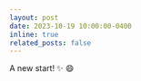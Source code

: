```yaml
---
layout: post
date: 2023-10-19 10:00:00-0400
inline: true
related_posts: false
---
```


A new start! :sparkles: :smile:

